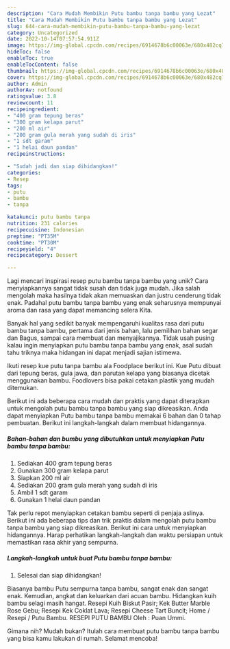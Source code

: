 ```yaml
---
description: "Cara Mudah Membikin Putu bambu tanpa bambu yang Lezat"
title: "Cara Mudah Membikin Putu bambu tanpa bambu yang Lezat"
slug: 644-cara-mudah-membikin-putu-bambu-tanpa-bambu-yang-lezat
category: Uncategorized
date: 2022-10-14T07:57:54.911Z
image: https://img-global.cpcdn.com/recipes/6914678b6c00063e/680x482cq70/putu-bambu-tanpa-bambu-foto-resep-utama.jpg
hideToc: false
enableToc: true
enableTocContent: false
thumbnail: https://img-global.cpcdn.com/recipes/6914678b6c00063e/680x482cq70/putu-bambu-tanpa-bambu-foto-resep-utama.jpg
cover: https://img-global.cpcdn.com/recipes/6914678b6c00063e/680x482cq70/putu-bambu-tanpa-bambu-foto-resep-utama.jpg
author: Admin
authorAv: notfound
ratingvalue: 3.8
reviewcount: 11
recipeingredient:
- "400 gram tepung beras"
- "300 gram kelapa parut"
- "200 ml air"
- "200 gram gula merah yang sudah di iris"
- "1 sdt garam"
- "1 helai daun pandan"
recipeinstructions:

- "Sudah jadi dan siap dihidangkan!"
categories:
- Resep
tags:
- putu
- bambu
- tanpa

katakunci: putu bambu tanpa 
nutrition: 231 calories
recipecuisine: Indonesian
preptime: "PT35M"
cooktime: "PT30M"
recipeyield: "4"
recipecategory: Dessert

---
```





Lagi mencari inspirasi resep putu bambu tanpa bambu yang unik? Cara menyiapkannya sangat tidak susah dan tidak juga mudah. Jika salah mengolah maka hasilnya tidak akan memuaskan dan justru cenderung tidak enak. Padahal putu bambu tanpa bambu yang enak seharusnya mempunyai aroma dan rasa yang dapat memancing selera Kita.





Banyak hal yang sedikit banyak mempengaruhi kualitas rasa dari putu bambu tanpa bambu, pertama dari jenis bahan, lalu pemilihan bahan segar dan Bagus, sampai cara membuat dan menyajikannya. Tidak usah pusing kalau ingin menyiapkan putu bambu tanpa bambu yang enak,      asal sudah tahu triknya maka hidangan ini dapat menjadi sajian istimewa.














Ikuti resep kue putu tanpa bambu ala Foodplace berikut ini. Kue Putu dibuat dari tepung beras, gula jawa, dan parutan kelapa yang biasanya dicetak menggunakan bambu. Foodlovers bisa pakai cetakan plastik yang mudah ditemukan.






Berikut ini ada beberapa cara mudah dan praktis yang dapat diterapkan untuk mengolah putu bambu tanpa bambu yang siap dikreasikan. Anda dapat menyiapkan Putu bambu tanpa bambu memakai 6 bahan dan 0 tahap pembuatan. Berikut ini langkah-langkah dalam membuat hidangannya.

<!--inarticleads1-->

##### Bahan-bahan dan bumbu yang dibutuhkan untuk menyiapkan Putu bambu tanpa bambu:

1. Sediakan 400 gram tepung beras
1. Gunakan 300 gram kelapa parut
1. Siapkan 200 ml air
1. Sediakan 200 gram gula merah yang sudah di iris
1. Ambil 1 sdt garam
1. Gunakan 1 helai daun pandan


Tak perlu repot menyiapkan cetakan bambu seperti di penjaja aslinya. Berikut ini ada beberapa tips dan trik praktis dalam mengolah putu bambu tanpa bambu yang siap dikreasikan. Berikut ini cara untuk menyiapkan hidangannya. Harap perhatikan langkah-langkah dan waktu persiapan untuk memastikan rasa akhir yang sempurna. 

<!--inarticleads2-->

##### Langkah-langkah untuk buat Putu bambu tanpa bambu:


1. Selesai dan siap dihidangkan!

Biasanya bambu Putu sempurna tanpa bambu, sangat enak dan sangat enak. Kemudian, angkat dan keluarkan dari acuan bambu. Hidangkan kuih bambu selagi masih hangat. Resepi Kuih Biskut Pasir; Kek Butter Marble Rose Gebu; Resepi Kek Coklat Lava; Resepi Cheese Tart Buncit; Home / Resepi / Putu Bambu. RESEPI PUTU BAMBU Oleh : Puan Ummi. 

Gimana nih? Mudah bukan? Itulah cara membuat putu bambu tanpa bambu yang bisa kamu lakukan di rumah. Selamat mencoba!
